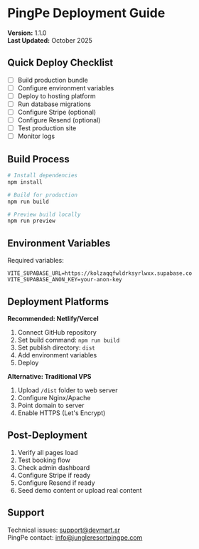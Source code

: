 # PingPe Deployment Guide

**Version:** 1.1.0  
**Last Updated:** October 2025

## Quick Deploy Checklist

- [ ] Build production bundle
- [ ] Configure environment variables
- [ ] Deploy to hosting platform
- [ ] Run database migrations
- [ ] Configure Stripe (optional)
- [ ] Configure Resend (optional)
- [ ] Test production site
- [ ] Monitor logs

## Build Process

```bash
# Install dependencies
npm install

# Build for production
npm run build

# Preview build locally
npm run preview
```

## Environment Variables

Required variables:
```env
VITE_SUPABASE_URL=https://kolzaqqfwldrksyrlwxx.supabase.co
VITE_SUPABASE_ANON_KEY=your-anon-key
```

## Deployment Platforms

**Recommended: Netlify/Vercel**
1. Connect GitHub repository
2. Set build command: `npm run build`
3. Set publish directory: `dist`
4. Add environment variables
5. Deploy

**Alternative: Traditional VPS**
1. Upload `/dist` folder to web server
2. Configure Nginx/Apache
3. Point domain to server
4. Enable HTTPS (Let's Encrypt)

## Post-Deployment

1. Verify all pages load
2. Test booking flow
3. Check admin dashboard
4. Configure Stripe if ready
5. Configure Resend if ready
6. Seed demo content or upload real content

## Support

Technical issues: support@devmart.sr  
PingPe contact: info@jungleresortpingpe.com
